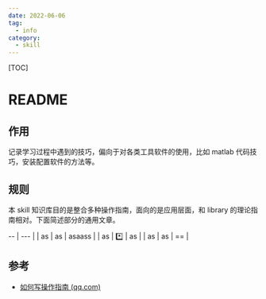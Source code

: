 ```yaml
---
date: 2022-06-06
tag:
  - info
category:
  - skill
---
```



[TOC]

# README


## 作用

记录学习过程中遇到的技巧，偏向于对各类工具软件的使用，比如 matlab 代码技巧，安装配置软件的方法等。

## 规则

本 skill 知识库目的是整合多种操作指南，面向的是应用层面，和 library 的理论指南相对。下面简述部分的通用文章。

-- | --- |
| as    | as         | asaass |
| as    | :asterisk: | as     |
| as    | as         | ==     |



## 参考

- [如何写操作指南 (qq.com)](https://mp.weixin.qq.com/s/VKK1lAkZjN7fczg9r-wsAw)
